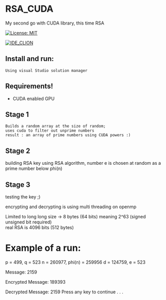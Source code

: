 # RSA_CUDA

My second go with CUDA library, this time RSA


[![License: MIT](https://img.shields.io/badge/License-MIT-yellow.svg)](https://opensource.org/licenses/MIT)

[![IDE_CLION](https://img.shields.io/badge/IDE-Visual%20studio-green.svg)](https://www.visualstudio.com/)

## Install and run:
	Using visual Studio solution manager
	
## Requirements!
* CUDA enabled GPU 

## Stage 1
	Builds a random array at the size of random;
	uses cuda to filter out unprime numbers
	result : an array of prime numbers using CUDA powers :)
	
## Stage 2
	
   building RSA key using RSA algorithm, number e is chosen at random as a prime number below phi(n)
   
## Stage 3

   testing the key ;)
   
   encrypting and decrypting is using multi threading on openmp

Limited to long long size -> 8 bytes (64 bits) meaning 2^63 (signed unsigned bit required)   
real RSA is 4096 bits (512 bytes)

# Example of a run:

p = 499, q = 523
n = 260977, phi(n) = 259956
d = 124759, e = 523

 Message: 2159

 Encrypted Message: 189393

 Decrypted Message: 2159
Press any key to continue . . .



